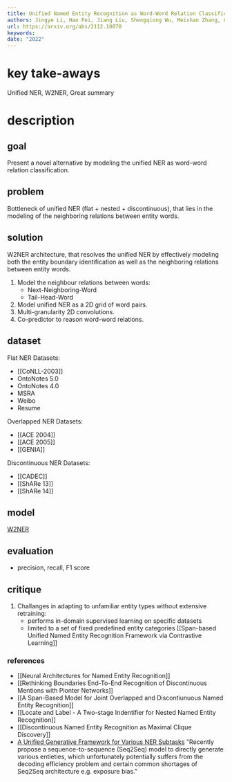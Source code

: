 ```yaml
---
title: Unified Named Entity Recognition as Word-Word Relation Classification
authors: Jingye Li, Hao Fei, Jiang Liu, Shengqiong Wu, Meishan Zhang, Chong Teng, Donghong Ji, Fei Li
url: https://arxiv.org/abs/2112.10070
keywords: 
date: "2022"
---
```


# key take-aways
Unified NER, W2NER, Great summary

# description 
## goal
Present a novel alternative by modeling the unified NER as word-word relation classification.

## problem
Bottleneck of unified NER (flat + nested + discontinuous), that lies in the modeling of the neighboring relations between entity words.
## solution
W2NER architecture, that resolves the unified NER by effectively modeling both the entity boundary identification as well as the neighboring relations between entity words.
1) Model the neighbour relations between words:
	- Next-Neighboring-Word
	- Tail-Head-Word
2) Model unified NER as a 2D grid of word pairs.
3) Multi-granularity 2D convolutions.
4) Co-predictor to reason word-word relations.
## dataset
Flat NER Datasets:
- [[CoNLL-2003]]
- OntoNotes 5.0
- OntoNotes 4.0
- MSRA
- Weibo
- Resume

Overlapped NER Datasets:
- [[ACE 2004]]
- [[ACE 2005]]
- [[GENIA]]

Discontinuous NER Datasets:
- [[CADEC]]
- [[ShARe 13]]
- [[ShARe 14]]
## model
[W2NER](https://github.com/ljynlp/W2NER)

## evaluation
- precision, recall,  F1 score

## critique
1) Challanges in adapting to unfamiliar entity types without extensive retraining:
	- performs in-domain supervised learning on specific datasets 
	- limited to a set of fixed predefined entity categories
	[[Span-based Unified Named Entity Recognition Framework via Contrastive Learning]]


### references
- [[Neural Architectures for Named Entity Recognition]]
- [[Rethinking Boundaries End-To-End Recognition of Discontinuous Mentions with Pionter Networks]]
- [[A Span-Based Model for Joint Overlapped and Discontiunuous Named Entity Recognition]]
- [[Locate and Label - A Two-stage Indentifier for Nested Named Entity Recognition]]
- [[Discontinuous Named Entity Recognition as Maximal Clique Discovery]]
- [A Unified Generative Framework for Various NER Subtasks](https://aclanthology.org/2021.acl-long.451.pdf) "Recently propose a sequence-to-sequence (Seq2Seq) model to directly generate various entieties, which unfortunately potentially suffers from the decoding efficiency problem and certain common shortages of Seq2Seq architecture e.g. exposure bias."


